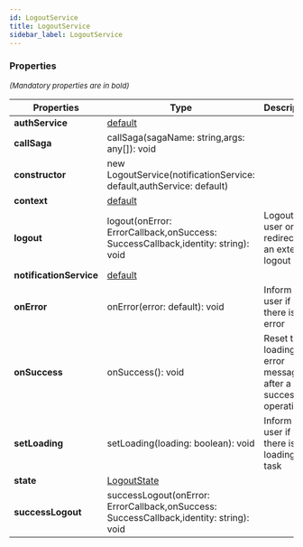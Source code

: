 ```yaml
---
id: LogoutService
title: LogoutService
sidebar_label: LogoutService
---
```




### Properties

<font size="2"><i>(Mandatory properties are in bold)</i></font>

| Properties | Type | Description |
| --------- | ---- | ----------- |
| **authService** | [default](/framework-api/classes/AuthService.md) |  |
| **callSaga** | callSaga(sagaName: string,args: any[]): void |  |
| **constructor** | new LogoutService(notificationService: default,authService: default) |  |
| **context** | [default](/framework-api/classes/BasicAppContext.md) |  |
| **logout** | logout(onError: ErrorCallback,onSuccess: SuccessCallback,identity: string): void | Logout the user or redirect to an external logout page |
| **notificationService** | [default](/framework-api/classes/NotificationService.md) |  |
| **onError** | onError(error: default): void | Inform the user if there is an error |
| **onSuccess** | onSuccess(): void | Reset the loading and error message after a successful operation |
| **setLoading** | setLoading(loading: boolean): void | Inform the user if there is a loading task |
| **state** | [LogoutState](/framework-api/interfaces/LogoutState.md) |  |
| **successLogout** | successLogout(onError: ErrorCallback,onSuccess: SuccessCallback,identity: string): void |  |
